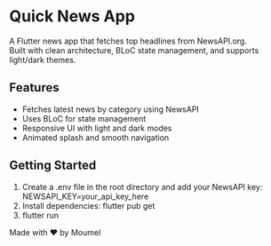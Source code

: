 # Quick News App

A Flutter news app that fetches top headlines from NewsAPI.org.  
Built with clean architecture, BLoC state management, and supports light/dark themes.

## Features

- Fetches latest news by category using NewsAPI  
- Uses BLoC for state management  
- Responsive UI with light and dark modes  
- Animated splash and smooth navigation  

## Getting Started

1. Create a .env file in the root directory and add your NewsAPI key:
   NEWSAPI_KEY=your_api_key_here
2. Install dependencies:
   flutter pub get
3. flutter run

Made with ❤️ by Moumel
